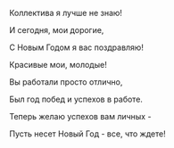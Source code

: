 Коллектива я лучше не знаю!

И сегодня, мои дорогие,

С Новым Годом я вас поздравляю!

Красивые мои, молодые!

Вы работали просто отлично,

Был год побед и успехов в работе.

Теперь желаю успехов вам личных -

Пусть несет Новый Год - все, что ждете!
